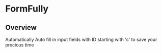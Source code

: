 # FormFully

## Overview
Automatically Auto fill in input fields with ID starting with 'c' to save your precious time
